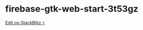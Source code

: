 # firebase-gtk-web-start-3t53gz

[Edit on StackBlitz ⚡️](https://stackblitz.com/edit/firebase-gtk-web-start-3t53gz)